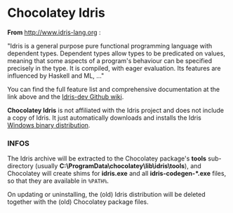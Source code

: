 Chocolatey Idris
=================

**From** http://www.idris-lang.org :

"Idris is a general purpose pure functional programming language with dependent types. Dependent types allow types to be predicated on values, meaning that some aspects of a program's behaviour can be specified precisely in the type. It is compiled, with eager evaluation. Its features are influenced by Haskell and ML, ..."

You can find the full feature list and comprehensive documentation at the link above and the [Idris-dev Github wiki](https://github.com/idris-lang/Idris-dev/wiki).

**Chocolatey Idris** is not affiliated with the Idris project and does not include a copy of Idris. It just automatically downloads and installs the Idris [Windows binary distribution](https://github.com/idris-lang/Idris-dev/wiki/Windows-Binaries).

### INFOS

The Idris archive will be extracted to the Chocolatey package's **tools** sub-directory (usually **C:\\ProgramData\\chocolatey\\lib\\idris\\tools**), and Chocolatey will create shims for **idris.exe** and all **idris-codegen-*.exe** files, so that they are available in `%PATH%`.

On updating or uninstalling, the (old) Idris distribution will be deleted together with the (old) Chocolatey package files.
